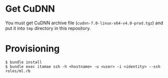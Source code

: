 # Get CuDNN

You must get CuDNN archive file (`cudnn-7.0-linux-x64-v4.0-prod.tgz`) and put it into `tmp` directory in this repository.

# Provisioning

```
$ bundle install
$ bundle exec itamae ssh -h <hostname> -u <user> -i <identity> --ssh roles/ml.rb
```
